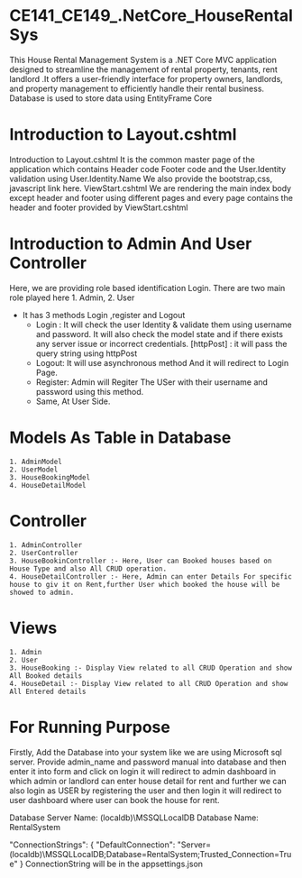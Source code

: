 # CE141_CE149_.NetCore_HouseRentalSys
This House Rental Management System is a .NET Core MVC application designed to streamline the management of rental property, tenants, rent landlord .It offers a user-friendly interface for property owners, landlords, and property management to efficiently handle their rental business. Database is used to store data using EntityFrame Core

# Introduction to Layout.cshtml
Introduction to Layout.cshtml
It is the common master page of the application which contains
Header code
Footer code
and the User.Identity validation using User.Identity.Name
We also provide the bootstrap,css, javascript link here.
ViewStart.cshtml
We are rendering the main index body except header and footer using different pages and
every page contains the header and footer provided by ViewStart.cshtml

# Introduction to Admin And User Controller
Here, we are providing role based identification Login. There are two main role played here 1. Admin, 2. User
- It has 3 methods Login ,register and Logout
    - Login : It will check the user Identity & validate them using username and password.
              It will also check the model state and if there exists any server issue or
              incorrect credentials.
              [httpPost] : it will pass the query string using httpPost
    - Logout: It will use asynchronous method And it will redirect to Login Page.
    - Register: Admin will Regiter The USer with their username and password using this method.
    - Same, At User Side.

# Models As Table in Database
    1. AdminModel
    2. UserModel
    3. HouseBookingModel
    4. HouseDetailModel

# Controller 
    1. AdminController
    2. UserController
    3. HouseBookinController :- Here, User can Booked houses based on House Type and also All CRUD operation. 
    4. HouseDetailController :- Here, Admin can enter Details For specific house to giv it on Rent,further User which booked the house will be showed to admin.

# Views 
    1. Admin
    2. User
    3. HouseBooking :- Display View related to all CRUD Operation and show All Booked details
    4. HouseDetail :- Display View related to all CRUD Operation and show All Entered details
    
# For Running Purpose 
Firstly, Add the Database into your system like we are using Microsoft sql server. Provide admin_name and password manual into database 
and then enter it into form and click on login it will redirect to admin dashboard in which admin or landlord can enter house detail for rent and further
we can also login as USER by registering the user and then login it will redirect to user dashboard where user can book the house for rent. 

Database Server Name: (localdb)\MSSQLLocalDB
Database Name: RentalSystem

 "ConnectionStrings": {
   "DefaultConnection": "Server=(localdb)\\MSSQLLocalDB;Database=RentalSystem;Trusted_Connection=True"
 }
ConnectionString will be in the appsettings.json



